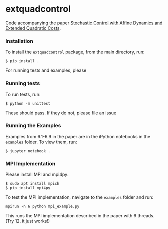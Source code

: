 # extquadcontrol

Code accompanying the paper [Stochastic Control with Affine Dynamics and Extended Quadratic Costs](http://web.stanford.edu/~boyd/papers/gen_lqr.html).

### Installation

To install the `extquadcontrol` package, from the main directory, run:
```
$ pip install .
```
For running tests and examples, please 

### Running tests
To run tests, run:
```
$ python -m unittest
```
These should pass. If they do not, please file an issue

### Running the Examples
Examples from 6.1-6.9 in the paper are in the iPython notebooks in the `examples` folder.
To view them, run:
```
$ jupyter notebook .
```

### MPI Implementation
Please install MPI and mpi4py:
```
$ sudo apt install mpich
$ pip install mpi4py
```

To test the MPI implementation, navigate to the `examples` folder and run:
```
mpirun -n 6 python mpi_example.py
```
This runs the MPI implementation described in the paper with 6 threads. (Try 12, it just works!)
